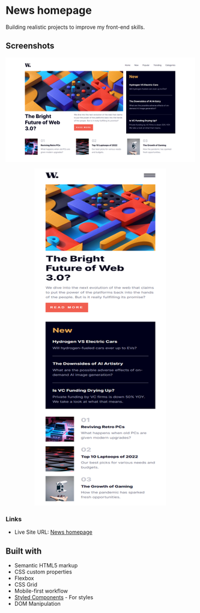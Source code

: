 # News homepage

Building realistic projects to improve my front-end skills.

## Screenshots

![](screenshots/ss-desktop.png)

<p align="center">
<img width="350" height="900" src="screenshots/ss-mobile.png">
</p>

### Links

- Live Site URL: [News homepage](https://faq-acc0rdion.netlify.app/)

## Built with

- Semantic HTML5 markup
- CSS custom properties
- Flexbox
- CSS Grid
- Mobile-first workflow
- [Styled Components](https://styled-components.com/) - For styles
- DOM Manipulation
